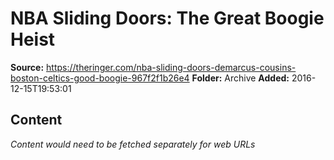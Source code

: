 # NBA Sliding Doors: The Great Boogie Heist

**Source:** https://theringer.com/nba-sliding-doors-demarcus-cousins-boston-celtics-good-boogie-967f2f1b26e4
**Folder:** Archive
**Added:** 2016-12-15T19:53:01




## Content
*Content would need to be fetched separately for web URLs*
